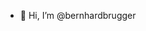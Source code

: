 - 👋 Hi, I’m @bernhardbrugger

<!---
bernhardbrugger/bernhardbrugger is a ✨ special ✨ repository because its `README.md` (this file) appears on your GitHub profile.
You can click the Preview link to take a look at your changes.
--->
